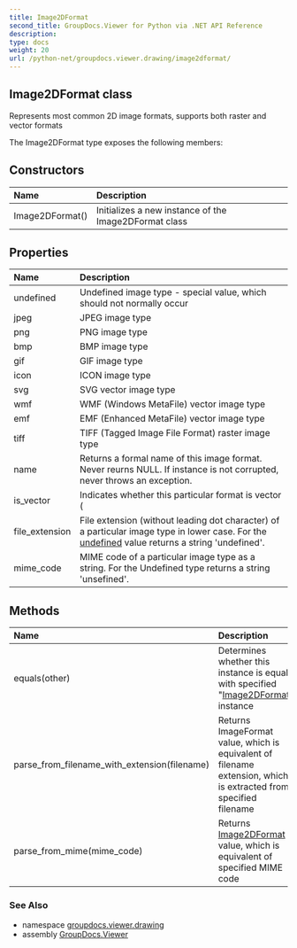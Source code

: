 ```yaml
---
title: Image2DFormat
second_title: GroupDocs.Viewer for Python via .NET API Reference
description: 
type: docs
weight: 20
url: /python-net/groupdocs.viewer.drawing/image2dformat/
---
```


## Image2DFormat class

Represents most common 2D image formats, supports both raster and vector formats

The Image2DFormat type exposes the following members:
## Constructors
| Name | Description |
| :- | :- |
|Image2DFormat()|Initializes a new instance of the Image2DFormat class|
## Properties
| Name | Description |
| :- | :- |
|undefined|Undefined image type - special value, which should not normally occur|
|jpeg|JPEG image type|
|png|PNG image type|
|bmp|BMP image type|
|gif|GIF image type|
|icon|ICON image type|
|svg|SVG vector image type|
|wmf|WMF (Windows MetaFile) vector image type|
|emf|EMF (Enhanced MetaFile) vector image type|
|tiff|TIFF (Tagged Image File Format) raster image type|
|name|Returns a formal name of this image format. Never reurns NULL. If instance is not corrupted, never throws an exception.|
|is_vector|Indicates whether this particular format is vector (|
|file_extension|File extension (without leading dot character) of a particular image type in lower case. For the [undefined](/viewer/python-net/groupdocs.viewer.drawing/image2dformat/) value returns a string 'undefined'.|
|mime_code|MIME code of a particular image type as a string. For the Undefined type returns a string 'unsefined'.|
## Methods
| Name | Description |
| :- | :- |
|equals(other)|Determines whether this instance is equal with specified "[Image2DFormat](/viewer/python-net/groupdocs.viewer.drawing/image2dformat/)" instance|
|parse_from_filename_with_extension(filename)|Returns ImageFormat value, which is equivalent of filename extension, which is extracted from specified filename|
|parse_from_mime(mime_code)|Returns [Image2DFormat](/viewer/python-net/groupdocs.viewer.drawing/image2dformat/) value, which is equivalent of specified MIME code|

### See Also

* namespace [groupdocs.viewer.drawing](/viewer/python-net/groupdocs.viewer.drawing/)
* assembly [GroupDocs.Viewer](/viewer/python-net/)

